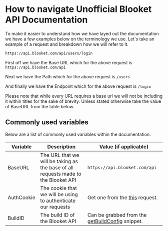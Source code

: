 # How to navigate Unofficial Blooket API Documentation

To make it easier to understand how we have layed out the documentation we have a few examples below on the terminology we use.
Let's take an example of a request and breakdown how we will refer to it.

``https://api.blooket.com/api/users/login``

First off we have the Base URL which for the above request is ``https://api.blooket.com/api``

Next we have the Path which for the above request is ``/users``

And finally we have the Endpoint which for the above request is ``/login``

Please note that while every URL requires a base url we will not be including it within titles for the sake of brevity. Unless stated otherwise take the value of BaseURL from the table below.

## Commonly used variables

Below are a list of commonly used variables within the documentation.

| Variable | Description | Value (if applicable) |
| --- | --- | --- |
| BaseURL | The URL that we will be taking as the base of all requests made to the Blooket API | ``https://api.blooket.com/api`` |
| AuthCookie | The cookie that we will be using to authenticate our requests | Get one from the [this](./users/GetCookie.md) request. |
| BuildID | The build ID of the Blooket API | Can be grabbed from the [getBuildConfig](../snippets/getBuildConfig.js) snippet.  |